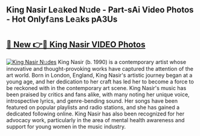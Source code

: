 ## King Nasir Le𝚊ked N𝚞de - Part-sAi Video Photos - Hot Onlyf𝚊ns Le𝚊ks pA3Us

# <h2><a href="http://ac3762.deff.icu/?id=King+Nasir">🔗 New 👉🔴 King Nasir VIDEO Photos</a></h2>

[![King Nasir N𝚞des](https://i.imgur.com/rIISA9y.gif)](http://ac3762.deff.icu/?id=King+Nasir)
King Nasir (b. 1990) is a contemporary artist whose innovative and thought-provoking works have captured the attention of the art world. Born in London, England, King Nasir's artistic journey began at a young age, and her dedication to her craft has led her to become a force to be reckoned with in the contemporary art scene. King Nasir's music has been praised by critics and fans alike, with many noting her unique voice, introspective lyrics, and genre-bending sound. Her songs have been featured on popular playlists and radio stations, and she has gained a dedicated following online. King Nasir has also been recognized for her advocacy work, particularly in the area of mental health awareness and support for young women in the music industry.
